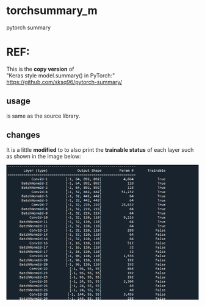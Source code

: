 # torchsummary_m
pytorch summary 

# REF:
This is the __copy version__ of </br>
"Keras style model.summary() in PyTorch:" 
https://github.com/sksq96/pytorch-summary/

## usage
is same as the source library.

## changes
It is a little **modified** to to also print the **trainable status** of each layer such as shown in the image below:

![alt text](./IMGg.png?raw=true)
